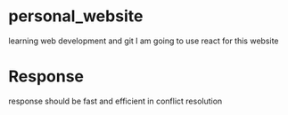 # personal_website
learning web development and git
I am going to use react for this website

# Response
response should be fast and efficient in conflict resolution
